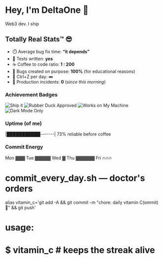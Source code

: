 # Hey, I'm DeltaOne 👋

Web3 dev. I ship

## Totally Real Stats™ 😎

- ⏱️ Average bug fix time: **“it depends”**  
- 🧪 Tests written: **yes**  
- ☕ Coffee to code ratio: **1 : 200**  
- 🐛 Bugs created on purpose: **100%** (for educational reasons)  
- 🔁 Ctrl+Z per day: **∞**  
- 🚨 Production incidents: **0** (*since this morning*)

### Achievement Badges
![Ship it](https://img.shields.io/badge/Ship_it-merged_on_Friday-blue)
![Rubber Duck Approved](https://img.shields.io/badge/Rubber_Duck-approved-success)
![Works on My Machine](https://img.shields.io/badge/Works_on-My%20Machine-lightgrey)
![Dark Mode Only](https://img.shields.io/badge/UI-Dark%20Mode%20Only-black)

### Uptime (of me)
|███████████-------| 73% reliable before coffee

### Commit Energy
Mon ▓▓▓
Tue ▓▓▓▓▓
Wed ▓
Thu ▓▓▓▓▓▓
Fri 🔥🔥🔥

# commit_every_day.sh — doctor's orders
alias vitamin_c='git add -A && git commit -m "chore: daily vitamin C(ommit) 💊" && git push'

# usage:
# $ vitamin_c   # keeps the streak alive
